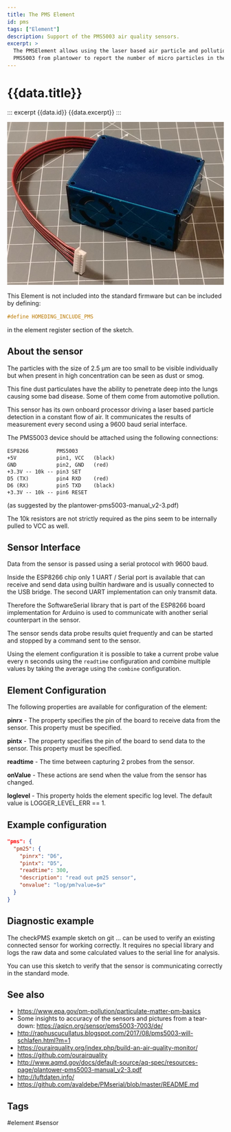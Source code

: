 ```yaml
---
title: The PMS Element
id: pms
tags: ["Element"]
description: Support of the PMS5003 air quality sensors.
excerpt: >
  The PMSElement allows using the laser based air particle and pollution sensor
  PMS5003 from plantower to report the number of micro particles in the air.
---
```


# {{data.title}}

::: excerpt {{data.id}}
{{data.excerpt}}
:::

![PMS5003 sensor](/elements/pms5003.jpg)

This Element is not included into the standard firmware but can be included by defining:

```cpp
#define HOMEDING_INCLUDE_PMS
```

in the element register section of the sketch.


## About the sensor 

The particles with the size of 2.5 µm are too small to be visible individually but when present in high concentration can be seen as dust or smog.

This fine dust particulates have the ability to penetrate deep into the lungs causing some bad disease. Some of them come from automotive pollution.  

This sensor has its own onboard processor driving a laser based particle detection in a constant flow of air. 
It communicates the results of measurement every second using a 9600 baud serial interface.

The PMS5003 device should be attached using the following connections:

    ESP8266         PMS5003
    +5V             pin1, VCC   (black)
    GND             pin2, GND   (red)
    +3.3V -- 10k -- pin3 SET
    D5 (TX)         pin4 RXD    (red)
    D6 (RX)         pin5 TXD    (black)
    +3.3V -- 10k -- pin6 RESET

(as suggested by the plantower-pms5003-manual_v2-3.pdf)

The 10k resistors are not strictly required as the pins seem to be internally pulled to VCC as well.


## Sensor Interface 

Data from the sensor is passed using a serial protocol with 9600 baud. 

Inside the ESP8266 chip only 1 UART / Serial port is available that can receive and send data using builtin hardware and is usually connected to the USB bridge. The second UART implementation can only transmit data.

Therefore the SoftwareSerial library that is part of the ESP8266 board implementation for Arduino is used to communicate with another serial counterpart in the sensor.

The sensor sends data probe results quiet frequently and can be started and stopped by a command sent to the sensor.

Using the element configuration it is possible to take a current probe value every n seconds using the `readtime` configuration and combine multiple values by taking the average using the `combine` configuration.


## Element Configuration

The following properties are available for configuration of the element:

<object data="/element.svg?pms" type="image/svg+xml"></object>

**pinrx** - The property specifies the pin of the board to receive data from the sensor. This property must be specified.

**pintx** - The property specifies the pin of the board to send data to the sensor. This property must be specified.

**readtime** - The time between capturing 2 probes from the sensor.

**onValue** - These actions are send when the value from the sensor has changed.

**loglevel** - This property holds the element specific log level. The default value is LOGGER_LEVEL_ERR == 1. 


## Example configuration

```json
"pms": {
  "pm25": {
    "pinrx": "D6",
    "pintx": "D5",
    "readtime": 300,
    "description": "read out pm25 sensor",
    "onvalue": "log/pm?value=$v"
  }
}
```

## Diagnostic example

The checkPMS example sketch on git ... can be used to verify an existing connected sensor for working correctly.
It requires no special library and logs the raw data and some calculated values to the serial line for analysis.

You can use this sketch to verify that the sensor is communicating correctly in the standard mode.


## See also

* https://www.epa.gov/pm-pollution/particulate-matter-pm-basics
* Some insights to accuracy of the sensors and pictures from a tear-down: https://aqicn.org/sensor/pms5003-7003/de/
* http://raphuscucullatus.blogspot.com/2017/08/pms5003-will-schlafen.html?m=1
* https://ourairquality.org/index.php/build-an-air-quality-monitor/
* https://github.com/ourairquality
* http://www.aqmd.gov/docs/default-source/aq-spec/resources-page/plantower-pms5003-manual_v2-3.pdf
* http://luftdaten.info/
* https://github.com/avaldebe/PMserial/blob/master/README.md


## Tags
#element #sensor
